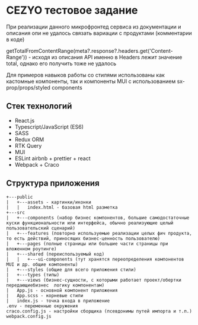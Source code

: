# CEZYO тестовое задание

При реализации данного микрофронтед сервиса из документации и описания опи не удалось связать вариации с продуктами (комментарии в коде)

getTotalFromContentRange(meta?.response?.headers.get('Content-Range')) - исходя из описания API именно в Headers лежит значение total,
однако его получить тоже не удалось

Для примеров навыков работы со стилями использованы как кастомные компоненты, так и компоненты MUI с использованием sx-prop/props/styled components

## Стек технологий

- React.js
- Typescript/JavaScript (ES6)
- SASS
- Redux ORM
- RTK Query
- MUI
- ESLint airbnb + prettier + react
- Webpack + Craco

## Структура приложения

```text
+---public
|   +---assets - картинки/иконки
|   |   index.html - базовая html разметка
+---src
|   +---components (набор бизнес компонентов, большие самодостаточные куски функциональности или интерфейса, обычно реализующие целый пользовательский сценарий)
|   +---features (повторно используемые реализации целых фич продукта, то есть действий, приносящих бизнес-ценность пользователю)
|   +---pages (полные страницы или большие части страницы при вложенном роутинге)
|   +---shared (переиспользуемый код)
|   |   +---ui-components (тут хранятся переопределения компонентов MUI и др. общие компоненты)
|   +---styles (общие для всего приложения стили)
|   +---types (типы)
|   +---views (бизнес-сущности, с которыми работает проект/обертки передающиебизнес  логику компонентам)
|   App.js - основной компонент приложения
|   App.scss - корневые стили
|   index.js - точка входа в приложение
.env - переменные окружения
craco.config.js - настройки сборщика (псевдонимы путей импорта и т.п.)
webpack.config.js
```
